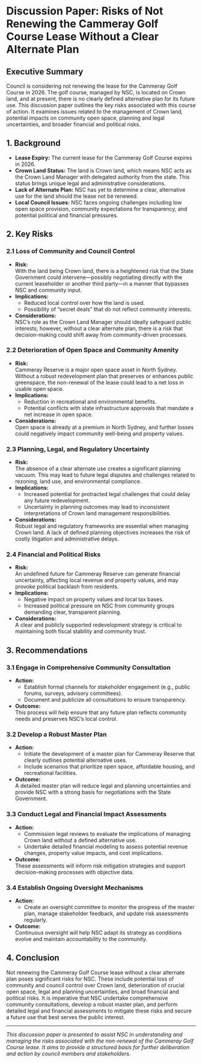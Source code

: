 # Discussion Paper: Risks of Not Renewing the Cammeray Golf Course Lease Without a Clear Alternate Plan

## Executive Summary
Council is considering not renewing the lease for the Cammeray Golf Course in 2026. The golf course, managed by NSC, is located on Crown land, and at present, there is no clearly defined alternative plan for its future use. This discussion paper outlines the key risks associated with this course of action. It examines issues related to the management of Crown land, potential impacts on community open space, planning and legal uncertainties, and broader financial and political risks.

## 1. Background
- **Lease Expiry:** The current lease for the Cammeray Golf Course expires in 2026.
- **Crown Land Status:** The land is Crown land, which means NSC acts as the Crown Land Manager with delegated authority from the state. This status brings unique legal and administrative considerations.
- **Lack of Alternate Plan:** NSC has yet to determine a clear, alternative use for the land should the lease not be renewed.
- **Local Council Issues:** NSC faces ongoing challenges including low open space provision, community expectations for transparency, and potential political and financial pressures.

## 2. Key Risks

### 2.1 Loss of Community and Council Control
- **Risk:**  
  With the land being Crown land, there is a heightened risk that the State Government could intervene—possibly negotiating directly with the current leaseholder or another third party—in a manner that bypasses NSC and community input.
- **Implications:**  
  - Reduced local control over how the land is used.
  - Possibility of “secret deals” that do not reflect community interests.
- **Considerations:**  
  NSC’s role as the Crown Land Manager should ideally safeguard public interests; however, without a clear alternate plan, there is a risk that decision-making could shift away from community-driven processes.

### 2.2 Deterioration of Open Space and Community Amenity
- **Risk:**  
  Cammeray Reserve is a major open space asset in North Sydney. Without a robust redevelopment plan that preserves or enhances public greenspace, the non-renewal of the lease could lead to a net loss in usable open space.
- **Implications:**  
  - Reduction in recreational and environmental benefits.
  - Potential conflicts with state infrastructure approvals that mandate a net increase in open space.
- **Considerations:**  
  Open space is already at a premium in North Sydney, and further losses could negatively impact community well-being and property values.

### 2.3 Planning, Legal, and Regulatory Uncertainty
- **Risk:**  
  The absence of a clear alternate use creates a significant planning vacuum. This may lead to future legal disputes and challenges related to rezoning, land use, and environmental compliance.
- **Implications:**  
  - Increased potential for protracted legal challenges that could delay any future redevelopment.
  - Uncertainty in planning outcomes may lead to inconsistent interpretations of Crown land management responsibilities.
- **Considerations:**  
  Robust legal and regulatory frameworks are essential when managing Crown land. A lack of defined planning objectives increases the risk of costly litigation and administrative delays.

### 2.4 Financial and Political Risks
- **Risk:**  
  An undefined future for Cammeray Reserve can generate financial uncertainty, affecting local revenue and property values, and may provoke political backlash from residents.
- **Implications:**  
  - Negative impact on property values and local tax bases.
  - Increased political pressure on NSC from community groups demanding clear, transparent planning.
- **Considerations:**  
  A clear and publicly supported redevelopment strategy is critical to maintaining both fiscal stability and community trust.

## 3. Recommendations

### 3.1 Engage in Comprehensive Community Consultation
- **Action:**  
  - Establish formal channels for stakeholder engagement (e.g., public forums, surveys, advisory committees).
  - Document and publicize all consultations to ensure transparency.
- **Outcome:**  
  This process will help ensure that any future plan reflects community needs and preserves NSC’s local control.

### 3.2 Develop a Robust Master Plan
- **Action:**  
  - Initiate the development of a master plan for Cammeray Reserve that clearly outlines potential alternative uses.
  - Include scenarios that prioritize open space, affordable housing, and recreational facilities.
- **Outcome:**  
  A detailed master plan will reduce legal and planning uncertainties and provide NSC with a strong basis for negotiations with the State Government.

### 3.3 Conduct Legal and Financial Impact Assessments
- **Action:**  
  - Commission legal reviews to evaluate the implications of managing Crown land without a defined alternative use.
  - Undertake detailed financial modeling to assess potential revenue changes, property value impacts, and cost implications.
- **Outcome:**  
  These assessments will inform risk mitigation strategies and support decision-making processes with objective data.

### 3.4 Establish Ongoing Oversight Mechanisms
- **Action:**  
  - Create an oversight committee to monitor the progress of the master plan, manage stakeholder feedback, and update risk assessments regularly.
- **Outcome:**  
  Continuous oversight will help NSC adapt its strategy as conditions evolve and maintain accountability to the community.

## 4. Conclusion
Not renewing the Cammeray Golf Course lease without a clear alternate plan poses significant risks for NSC. These include potential loss of community and council control over Crown land, deterioration of crucial open space, legal and planning uncertainties, and broad financial and political risks. It is imperative that NSC undertake comprehensive community consultations, develop a robust master plan, and perform detailed legal and financial assessments to mitigate these risks and secure a future use that best serves the public interest.

---

*This discussion paper is presented to assist NSC in understanding and managing the risks associated with the non-renewal of the Cammeray Golf Course lease. It aims to provide a structured basis for further deliberation and action by council members and stakeholders.*
